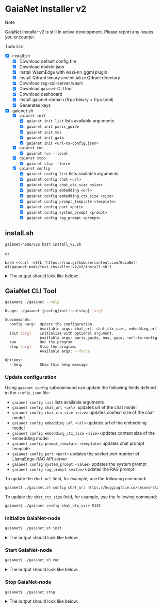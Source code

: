 # GaiaNet Installer v2

> [!NOTE]
> GaiaNet Installer v2 is still in active development. Please report any issues you encounter.

Todo list:

- [x] install.sh
  - [x] Download default config file
  - [x] Download nodeid.json
  - [x] Install WasmEdge with wasi-nn_ggml plugin
  - [x] Install Qdrant binary and initialize Qdrant directory
  - [x] Download rag-api-server.wasm
  - [x] Download `gaianet` CLI tool
  - [x] Download dashboard
  - [x] Install gaianet-domain (frpc binary + frpc.toml)
  - [x] Generates keys

- [x] gaianet.sh
  - [x] `gaianet init`
    - [x] `gaianet init list` lists available arguments
    - [x] `gaianet init paris_guide`
    - [x] `gaianet init mua`
    - [x] `gaianet init gaia`
    - [x] `gaianet init <url-to-config.json>`
  - [x] `gaianet run`
    - [x] `gaianet run --local`
  - [x] `gaianet stop`
    - [x] `gaianet stop --force`
  - [x] `gaianet config`
    - [x] `gaianet config list` lists available arguments
    - [x] `gaianet config chat <url>`
    - [x] `gaianet config chat_ctx_size <size>`
    - [x] `gaianet config embedding <url>`
    - [x] `gaianet config embedding_ctx_size <size>`
    - [x] `gaianet config prompt_template <template>`
    - [x] `gaianet config port <port>`
    - [x] `gaianet config system_prompt <prompt>`
    - [x] `gaianet config rag_prompt <prompt>`

## install.sh

```bash
gaianet-node/v2$ bash install_v2.sh
```

or 

```
bash <(curl -sSfL 'https://raw.githubusercontent.com/GaiaNet-AI/gaianet-node/feat-installer-v2/v2/install.sh')
```

<details><summary> The output should look like below: </summary>

```console
[+] Downloading default config file ...

[+] Downloading nodeid.json ...

[+] Installing WasmEdge with wasi-nn_ggml plugin ...

Info: Detected Linux-x86_64

Info: WasmEdge Installation at /home/azureuser/.wasmedge

Info: Fetching WasmEdge-0.13.5

/tmp/wasmedge.2884467 ~/gaianet
######################################################################## 100.0%
~/gaianet
Info: Fetching WasmEdge-GGML-Plugin

Info: Detected CUDA version:

/tmp/wasmedge.2884467 ~/gaianet
######################################################################## 100.0%
~/gaianet
Installation of wasmedge-0.13.5 successful
WasmEdge binaries accessible

    The WasmEdge Runtime wasmedge version 0.13.5 is installed in /home/azureuser/.wasmedge/bin/wasmedge.


[+] Installing Qdrant binary...
    * Download Qdrant binary
################################################################################################## 100.0%

    * Initialize Qdrant directory

[+] Downloading the rag-api-server.wasm ...
################################################################################################## 100.0%

[+] Downloading dashboard ...
################################################################################################## 100.0%
```

</details>

## GaiaNet CLI Tool

```bash
gaianet$ ./gaianet --help

Usage: ./gaianet {config|init|run|stop} [arg]

Subcommands:
  config <arg>  Update the configuration.
                Available args: chat_url, chat_ctx_size, embedding_url, embedding_ctx_size, system_prompt
  init [arg]    Initialize with optional argument.
                Available args: paris_guide, mua, gaia, <url-to-config.json>
  run           Run the program
  stop [arg]    Stop the program.
                Available args: --force

Options:
  --help        Show this help message
```

### Update configuration

Using `gaianet config` subcommand can update the following fields defined in the `config.json` file:

- `gaianet config list` lists available arguments
- `gaianet config chat_url <url>`: updates url of the chat model
- `gaianet config chat_ctx_size <size>` updates context size of the chat model
- `gaianet config embedding_url <url>` updates url of the embedding model
- `gaianet config embedding_ctx_size <size>` updates context size of the embedding model
- `gaianet config prompt_template <template>` updates chat prompt template
- `gaianet config port <port>` updates the socket port number of LlamaEdge-RAG API server
- `gaianet config system_prompt <value>` updates the system prompt
- `gaianet config rag_prompt <value>` updates the RAG prompt

To update the `chat_url` field, for example, use the following command:

```bash
gaianet$ ./gaianet.sh config chat_url https://huggingface.co/second-state/Llama-2-13B-Chat-GGUF/resolve/main/Llama-2-13b-chat-hf-Q5_K_M.gguf
```

To update the `chat_ctx_size` field, for example, use the following command:

```bash
gaianet$ ./gaianet config chat_ctx_size 5120
```

### Initialize GaiaNet-node

```bash
gaianet$ ./gaianet.sh init
```

<details><summary> The output should look like below: </summary>

```bash
[+] Downloading Llama-2-7b-chat-hf-Q5_K_M.gguf ...
############################################################################################################################## 100.0%############################################################################################################################## 100.0%

[+] Downloading all-MiniLM-L6-v2-ggml-model-f16.gguf ...

############################################################################################################################## 100.0%############################################################################################################################## 100.0%

[+] Creating 'default' collection in the Qdrant instance ...

    * Start a Qdrant instance ...

    * Remove the existed 'default' Qdrant collection ...

    * Download Qdrant collection snapshot ...
############################################################################################################################## 100.0%############################################################################################################################## 100.0%

    * Import the Qdrant collection snapshot ...

    * Recovery is done successfully
```

</details>

### Start GaiaNet-node

```bash
gaianet$ ./gaianet.sh run
```

<details><summary> The output should look like below: </summary>

```bash
[+] Starting Qdrant instance ...

    Qdrant instance started with pid: 39762

[+] Starting LlamaEdge API Server ...

    Run the following command to start the LlamaEdge API Server:

wasmedge --dir .:./dashboard --nn-preload default:GGML:AUTO:Llama-2-7b-chat-hf-Q5_K_M.gguf --nn-preload embedding:GGML:AUTO:all-MiniLM-L6-v2-ggml-model-f16.gguf rag-api-server.wasm --model-name Llama-2-7b-chat-hf-Q5_K_M,all-MiniLM-L6-v2-ggml-model-f16 --ctx-size 4096,384 --prompt-template llama-2-chat --qdrant-collection-name default --web-ui ./ --socket-addr 0.0.0.0:8080 --log-prompts --log-stat --rag-prompt "Use the following pieces of context to answer the user's question.\nIf you don't know the answer, just say that you don't know, don't try to make up an answer.\n----------------\n"


    LlamaEdge API Server started with pid: 39796
```

</details>

### Stop GaiaNet-node

```bash
gaianet$ ./gaianet stop
```

<details><summary> The output should look like below: </summary>

```bash
[+] Stopping Qdrant instance ...
[+] Stopping API server ...
```

To force stop the GaiaNet-node, use the following command:

```bash
gaianet$ ./gaianet stop --force
```

</details>
